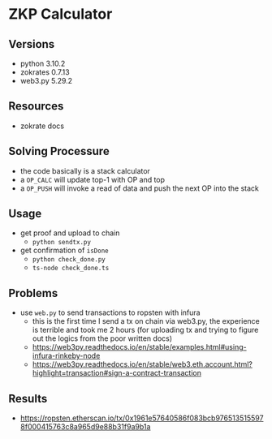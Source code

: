 # ZKP Calculator

## Versions
- python 3.10.2
- zokrates 0.7.13
- web3.py 5.29.2

## Resources
- zokrate docs

## Solving Processure
- the code basically is a stack calculator
- a `OP_CALC` will update top-1 with OP and top
- a `OP_PUSH` will invoke a read of data and push the next OP into the stack

## Usage 
- get proof and upload to chain 
  - `python sendtx.py`
- get confirmation of `isDone`
  - `python check_done.py`
  - `ts-node check_done.ts`

## Problems
- use `web.py` to send transactions to ropsten with infura
  - this is the first time I send a tx on chain via web3.py, the experience is terrible and took me 2 hours (for uploading tx and trying to figure out the logics from the poor written docs)
  - https://web3py.readthedocs.io/en/stable/examples.html#using-infura-rinkeby-node
  - https://web3py.readthedocs.io/en/stable/web3.eth.account.html?highlight=transaction#sign-a-contract-transaction

## Results
- https://ropsten.etherscan.io/tx/0x1961e57640586f083bcb9765135155978f000415763c8a965d9e88b31f9a9b1a